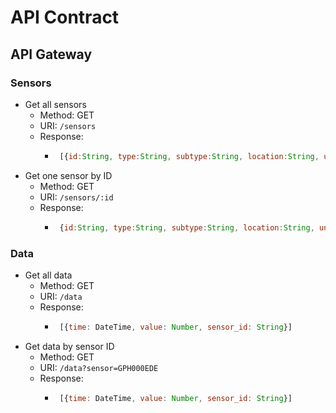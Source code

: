 # API Contract
## API Gateway
### Sensors
 - Get all sensors
   - Method: GET
   - URI: `/sensors`
   - Response: 
     - ```javascript
        [{id:String, type:String, subtype:String, location:String, unit:String}]
        ```
- Get one sensor by ID
   - Method: GET
   - URI: `/sensors/:id`
   - Response: 
     - ```javascript
        {id:String, type:String, subtype:String, location:String, unit:String}
        ```
### Data
 - Get all data
   - Method: GET
   - URI: `/data`
   - Response: 
     - ```javascript
        [{time: DateTime, value: Number, sensor_id: String}]
        ```
- Get data by sensor ID
   - Method: GET
   - URI: `/data?sensor=GPH000EDE`
   - Response: 
     - ```javascript
        [{time: DateTime, value: Number, sensor_id: String}]
        ```